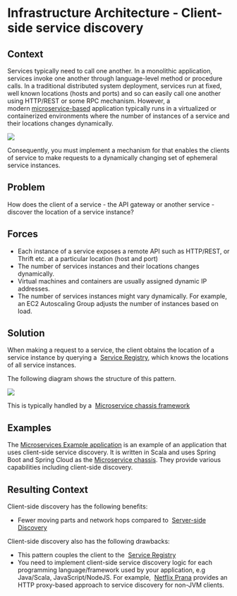 [comment]: [Architecture](ReadMe.MD)

Infrastructure Architecture - Client-side service discovery
=========================================================
 
Context
-------

Services typically need to call one another. In a monolithic application, services invoke one another through language-level method or procedure calls. In a traditional distributed system deployment, services run at fixed, well known locations (hosts and ports) and so can easily call one another using HTTP/REST or some RPC mechanism. However, a modern [microservice-based](https://microservices.io/patterns/microservices.html) application typically runs in a virtualized or containerized environments where the number of instances of a service and their locations changes dynamically.

![](https://microservices.io/i/servicediscovery/discovery-problem.jpg)

Consequently, you must implement a mechanism for that enables the clients of service to make requests to a dynamically changing set of ephemeral service instances.

Problem
-------

How does the client of a service - the API gateway or another service -
discover the location of a service instance?

Forces
------

-   Each instance of a service exposes a remote API such as HTTP/REST,  or Thrift etc. at a particular location (host and port)
-   The number of services instances and their locations changes  dynamically.
-   Virtual machines and containers are usually assigned dynamic IP addresses.
-   The number of services instances might vary dynamically. For example, an EC2 Autoscaling Group adjusts the number of instances based on load.

Solution
--------

When making a request to a service, the client obtains the location of a service instance by querying a  [Service Registry](https://microservices.io/patterns/service-registry.html), which knows the locations of all service instances.

The following diagram shows the structure of this pattern.

![](https://microservices.io/i/servicediscovery/client-side-discovery.jpg)

This is typically handled by a  [Microservice chassis framework](https://microservices.io/patterns/microservice-chassis.html)

Examples
--------

The [Microservices Example application](https://github.com/cer/microservices-examples) is an example of an application that uses client-side service discovery. It is written in Scala and uses Spring Boot and Spring Cloud as the [Microservice chassis](https://microservices.io/patterns/microservice-chassis.html).
They provide various capabilities including client-side discovery.

Resulting Context
-----------------

Client-side discovery has the following benefits:

-   Fewer moving parts and network hops compared to  [Server-side Discovery](https://microservices.io/patterns/server-side-discovery.html)

Client-side discovery also has the following drawbacks:

-   This pattern couples the client to the  [Service Registry](https://microservices.io/patterns/service-registry.html)
-   You need to implement client-side service discovery logic for each programming language/framework used by your application, e.g Java/Scala, JavaScript/NodeJS. For example,  [Netflix Prana](https://github.com/Netflix/Prana) provides an HTTP proxy-based approach to service discovery for non-JVM clients.
